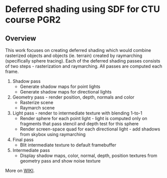 # Deferred shading using SDF for CTU course PGR2

## Overview
This work focuses on creating deferred shading which would combine rasterized objects and objects (ie. terrain) created by raymarching (specifically sphere tracing). 
Each of the deferred shading passes consists of two steps - rasterization and raymarching. All passes are computed each frame.
1. Shadow pass 
    * Generate shadow maps for point lights
    * Generate shadow maps for directional lights
2. Geometry pass - render position, depth, normals and color
    * Rasterize scene
    * Raymarch scene
3. Light pass - render to intermediate texture with blending 1-to-1
    * Render sphere for each point light - light is computed only on fragments that pass stencil and depth test for this sphere
    * Render screen-space quad for each directional light - add shadows from skybox using raymarching
4. Final pass
    * Blit intermediate texture to default framebuffer
5. Intermediate pass
    * Display shadow maps, color, normal, depth, position textures from geometry pass and show noise texture

More on [WIKI](http://janovrom.ddns.net/janovrom/SDF/wikis/home).